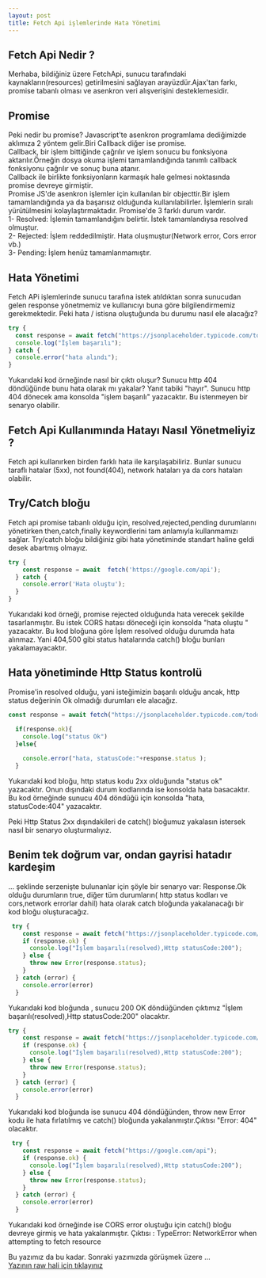 ```yaml
---
layout: post
title: Fetch Api işlemlerinde Hata Yönetimi  
---
```

## Fetch Api Nedir ? 
Merhaba, bildiğiniz üzere FetchApi, sunucu tarafındaki kaynakların(resources) getirilmesini sağlayan arayüzdür.Ajax'tan farkı, promise tabanlı olması ve asenkron veri alışverişini desteklemesidir.
## Promise 
Peki nedir bu promise? Javascript'te asenkron programlama dediğimizde aklımıza 2 yöntem gelir.Biri Callback diğer ise promise.  
Callback, bir işlem bittiğinde çağrılır ve işlem sonucu bu fonksiyona aktarılır.Örneğin dosya okuma işlemi tamamlandığında tanımlı callback fonksiyonu çağrılır ve sonuç buna atanır.  
Callback ile birlikte fonksiyonların karmaşık hale gelmesi noktasında promise devreye girmiştir.  
Promise JS'de asenkron işlemler için kullanılan bir objecttir.Bir işlem tamamlandığında ya da başarısız olduğunda kullanılabilirler. İşlemlerin sıralı yürütülmesini kolaylaştırmaktadır.
Promise'de 3 farklı durum vardır.  
1- Resolved: İşlemin tamamlandığını belirtir. İstek tamamlandıysa resolved olmuştur.  
2- Rejected: İşlem reddedilmiştir. Hata oluşmuştur(Network error, Cors error vb.)  
3- Pending: İşlem henüz tamamlanmamıştır.  


## Hata Yönetimi 
Fetch APi işlemlerinde sunucu tarafına istek atıldıktan sonra sunucudan gelen response yönetmemiz ve kullanıcıyı buna göre bilgilendirmemiz gerekmektedir. Peki hata / istisna oluştuğunda bu durumu nasıl ele alacağız?  
``` js
try {
  const response = await fetch("https://jsonplaceholder.typicode.com/todoss");
  console.log("İşlem başarılı");
} catch {
  console.error("hata alındı");
}

```

Yukarıdaki  kod örneğinde  nasıl bir çıktı oluşur? Sunucu http 404 döndüğünde bunu hata olarak mı yakalar?  Yanıt tabiki "hayır". Sunucu  http 404 dönecek ama konsolda "işlem başarılı" yazacaktır. Bu istenmeyen bir senaryo olabilir.

## Fetch Api Kullanımında Hatayı Nasıl Yönetmeliyiz ? 
Fetch api  kullanırken birden farklı hata ile karşılaşabiliriz. Bunlar sunucu taraflı hatalar (5xx), not found(404), network hataları ya da cors hataları olabilir.

## Try/Catch bloğu
Fetch api promise tabanlı olduğu için, resolved,rejected,pending durumlarını yönetirken then,catch,finally keywordlerini tam anlamıyla kullanmamızı sağlar. Try/catch bloğu bildiğiniz gibi  hata yönetiminde standart haline geldi desek abartmış olmayız.

```js
try {
    const response = await  fetch('https://google.com/api');
  } catch {
    console.error('Hata oluştu');
  }
}

```
Yukarıdaki kod örneği, promise rejected olduğunda hata verecek şekilde tasarlanmıştır. Bu istek CORS hatası döneceği için konsolda "hata oluştu " yazacaktır. Bu kod bloğuna göre İşlem resolved olduğu durumda hata alınmaz. Yani 404,500 gibi status hatalarında catch() bloğu bunları yakalamayacaktır.

## Hata yönetiminde Http Status kontrolü 
Promise'in resolved olduğu, yani isteğimizin başarılı olduğu ancak, http status değerinin Ok olmadığı durumları ele alacağız.

```js
const response = await fetch("https://jsonplaceholder.typicode.com/todoss");

  if(response.ok){
    console.log("status Ok")
  }else{
    
    console.error("hata, statusCode:"+response.status );
  }

```
Yukarıdaki kod bloğu, http status kodu 2xx olduğunda "status ok" yazacaktır. Onun dışındaki durum kodlarında ise konsolda hata basacaktır. Bu kod örneğinde sunucu 404 döndüğü için konsolda "hata, statusCode:404" yazacaktır.

Peki Http Status 2xx dışındakileri de catch() bloğumuz yakalasın istersek nasıl bir senaryo oluşturmalıyız.
## Benim tek doğrum var, ondan gayrisi hatadır kardeşim
... şeklinde serzenişte bulunanlar için şöyle bir senaryo var: Response.Ok olduğu durumların true, diğer tüm durumların( http status kodları ve cors,network errorlar dahil) hata olarak catch bloğunda yakalanacağı bir kod bloğu oluşturacağız.
```js
 try {
    const response = await fetch("https://jsonplaceholder.typicode.com/todos");
    if (response.ok) {
      console.log("İşlem başarılı(resolved),Http statusCode:200");
    } else {
      throw new Error(response.status);
    }
  } catch (error) {
    console.error(error)
  }

```
Yukarıdaki kod bloğunda , sunucu 200 OK döndüğünden çıktımız "İşlem başarılı(resolved),Http statusCode:200"  olacaktır.

```js
try {
    const response = await fetch("https://jsonplaceholder.typicode.com/todoss");
    if (response.ok) {
      console.log("İşlem başarılı(resolved),Http statusCode:200");
    } else {
      throw new Error(response.status);
    }
  } catch (error) {
    console.error(error)
  }

```
Yukarıdaki kod bloğunda ise sunucu 404 döndüğünden, throw new Error kodu ile hata fırlatılmış ve catch() bloğunda yakalanmıştır.Çıktısı "Error: 404" olacaktır. 

```js
 try {
    const response = await fetch("https://google.com/api");
    if (response.ok) {
      console.log("İşlem başarılı(resolved),Http statusCode:200");
    } else {
      throw new Error(response.status);
    }
  } catch (error) {
    console.error(error)
  }

```
Yukarıdaki kod örneğinde ise CORS error oluştuğu için catch() bloğu devreye girmiş ve hata yakalanmıştır. Çıktısı : TypeError: NetworkError when attempting to fetch resource  

Bu yazımız da bu kadar. Sonraki yazımızda görüşmek üzere ...   
<a href="https://github.com/Cankirism/Cankirism.github.io/blob/master/_posts/2023-12-07-FetchApi-hata-yonetimi.md">Yazının raw hali için tıklayınız</a>




